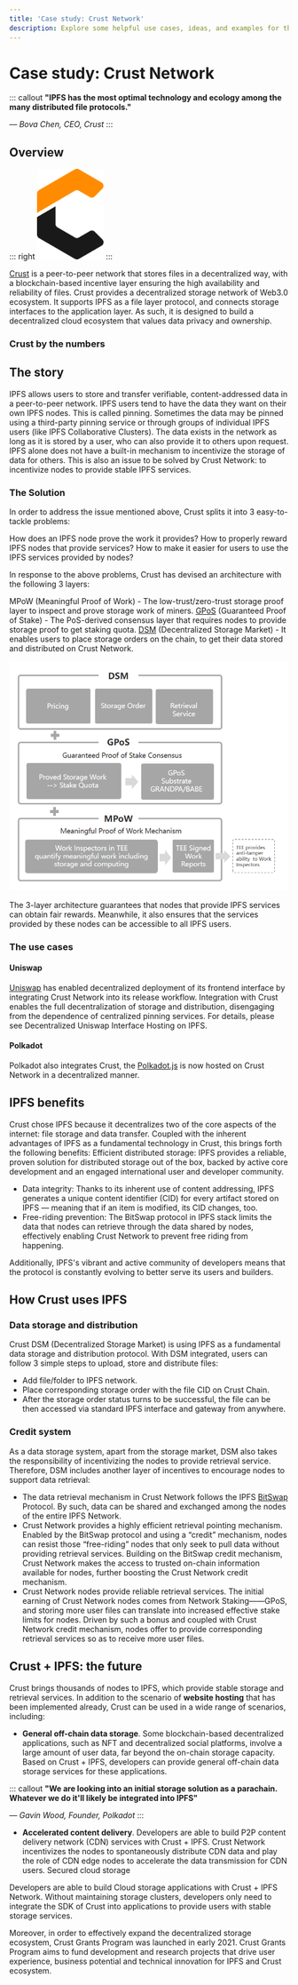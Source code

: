 ```yaml
---
title: 'Case study: Crust Network'
description: Explore some helpful use cases, ideas, and examples for the InterPlanetary File System (IPFS).
---
```

# Case study: Crust Network

::: callout
**"IPFS has the most optimal technology and ecology among the many distributed file protocols."**

_&mdash; Bova Chen, CEO, Crust_
:::

## Overview

::: right
<img src="./images/case-studies/logo-crust.png" alt="Crust logo" width="120">
:::

[Crust](https://crust.network) is a peer-to-peer network that stores files in a decentralized way, with a blockchain-based incentive layer ensuring the high availability and reliability of files.
Crust provides a decentralized storage network of Web3.0 ecosystem. It supports IPFS as a file layer protocol, and connects storage interfaces to the application layer. As such, it is designed to build a decentralized cloud ecosystem that values data privacy and ownership.

### Crust by the numbers

<NumberBlock :items="[
  {value: '3000+', text:'storage nodes'},
  {value: '500+PB', text: 'total capacity'},
  {value: '98', text: 'average replicas of each file'},
  {value: '99.999999999%', text: 'file availability'}
]" />

## The story

IPFS allows users to store and transfer verifiable, content-addressed data in a peer-to-peer network. IPFS users tend to have the data they want on their own IPFS nodes. This is called pinning. Sometimes the data may be pinned using a third-party pinning service or through groups of individual IPFS users (like IPFS Collaborative Clusters).
The data exists in the network as long as it is stored by a user, who can also provide it to others upon request.
IPFS alone does not have a built-in mechanism to incentivize the storage of data for others. This is also an issue to be solved by Crust Network: to incentivize nodes to provide stable IPFS services.

### The Solution

In order to address the issue mentioned above, Crust splits it into 3 easy-to-tackle problems:

How does an IPFS node prove the work it provides?
How to properly reward IPFS nodes that provide services?
How to make it easier for users to use the IPFS services provided by nodes?

In response to the above problems, Crust has devised an architecture with the following 3 layers:

MPoW (Meaningful Proof of Work) - The low-trust/zero-trust storage proof layer to inspect and prove storage work of miners.
[GPoS](https://wiki.crust.network/docs/en/GPoS) (Guaranteed Proof of Stake) - The PoS-derived consensus layer that requires nodes to provide storage proof to get staking quota. 
[DSM](https://wiki.crust.network/docs/en/DSM) (Decentralized Storage Market) - It enables users to place storage orders on the chain, to get their data stored and distributed on Crust Network.

<img src="./images/case-studies/img-crust-nodes.png" alt="Crust high-level architecture">

The 3-layer architecture guarantees that nodes that provide IPFS services can obtain fair rewards. Meanwhile, it also ensures that the services provided by these nodes can be accessible to all IPFS users.

### The use cases

#### Uniswap

[Uniswap](https://app.uniswap.org) has enabled decentralized deployment of its frontend interface by integrating Crust Network into its release workflow. Integration with Crust enables the full decentralization of storage and distribution, disengaging from the dependence of centralized pinning services. For details, please see Decentralized Uniswap Interface Hosting on IPFS.

#### Polkadot

Polkadot also integrates Crust, the [Polkadot.js](https://dotapps.io/) is now hosted on Crust Network in a decentralized manner.

## IPFS benefits

Crust chose IPFS because it decentralizes two of the core aspects of the internet: file storage and data transfer. Coupled with the inherent advantages of IPFS as a fundamental technology in Crust, this brings forth the following benefits:
Efficient distributed storage: IPFS provides a reliable, proven solution for distributed storage out of the box, backed by active core development and an engaged international user and developer community.

* Data integrity: Thanks to its inherent use of content addressing, IPFS generates a unique content identifier (CID) for every artifact stored on IPFS — meaning that if an item is modified, its CID changes, too.
* Free-riding prevention: The BitSwap protocol in IPFS stack limits the data that nodes can retrieve through the data shared by nodes, effectively enabling Crust Network to prevent free riding from happening.

Additionally, IPFS's vibrant and active community of developers means that the protocol is constantly evolving to better serve its users and builders.

## How Crust uses IPFS

### Data storage and distribution

Crust DSM (Decentralized Storage Market) is using IPFS as a fundamental data storage and distribution protocol. With DSM integrated, users can follow 3 simple steps to upload, store and distribute files:

* Add file/folder to IPFS network.
* Place corresponding storage order with the file CID on Crust Chain.
* After the storage order status turns to be successful, the file can be then accessed via standard IPFS interface and gateway from anywhere.

### Credit system

As a data storage system, apart from the storage market, DSM also takes the responsibility of incentivizing the nodes to provide retrieval service. Therefore, DSM includes another layer of incentives to encourage nodes to support data retrieval:

* The data retrieval mechanism in Crust Network follows the IPFS [BitSwap](https://docs.ipfs.io/concepts/bitswap/) Protocol. By such, data can be shared and exchanged among the nodes of the entire IPFS Network.
* Crust Network provides a highly efficient retrieval pointing mechanism. Enabled by the BitSwap protocol and using a “credit” mechanism, nodes can resist those “free-riding” nodes that only seek to pull data without providing retrieval services. Building on the BitSwap credit mechanism, Crust Network makes the access to trusted on-chain information available for nodes, further boosting the Crust Network credit mechanism.
* Crust Network nodes provide reliable retrieval services. The initial earning of Crust Network nodes comes from Network Staking——GPoS, and storing more user files can translate into increased effective stake limits for nodes. Driven by such a bonus and coupled with Crust Network credit mechanism, nodes offer to provide corresponding retrieval services so as to receive more user files.

## Crust + IPFS: the future

Crust brings thousands of nodes to IPFS, which provide stable storage and retrieval services. In addition to the scenario of **website hosting** that has been implemented already, Crust can be used in a wide range of scenarios, including:

* **General off-chain data storage**. Some blockchain-based decentralized applications, such as NFT and decentralized social platforms, involve a large amount of user data, far beyond the on-chain storage capacity. Based on Crust + IPFS, developers can provide general off-chain data storage services for these applications.

::: callout
**"We are looking into an initial storage solution as a parachain. Whatever we do it'll likely be integrated into IPFS"**

_&mdash; Gavin Wood, Founder, Polkadot_
:::

* **Accelerated content delivery**. Developers are able to build P2P content delivery network (CDN) services with Crust + IPFS. Crust Network incentivizes the nodes to spontaneously distribute CDN data and play the role of CDN edge nodes to accelerate the data transmission for CDN users.
Secured cloud storage

Developers are able to build Cloud storage applications with Crust + IPFS Network. Without maintaining storage clusters, developers only need to integrate the SDK of Crust into applications to provide users with stable storage services.

Moreover, in order to effectively expand the decentralized storage ecosystem, Crust Grants Program was launched in early 2021. Crust Grants Program aims to fund development and research projects that drive user experience, business potential and technical innovation for IPFS and Crust ecosystem.
